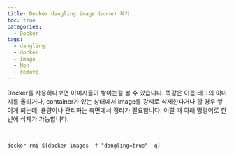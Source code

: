 ```yaml
---
title: Docker dangling image (none) 제거
toc: true
categories:
  - Docker
tags:
  - dangling
  - docker
  - image
  - Non
  - remove
---
```


Docker를 사용하다보면 <none> 이미지들이 쌓이는걸 볼 수 있습니다. 똑같은 이름:태그의 이미지를 올리거나, container가 있는 상태에서 image를 강제로 삭제한다거나 할 경우 쌓이게 되는데, 용량이나 관리하는 측면에서 정리가 필요합니다. 이럴 때 아래 명령어로 한번에 삭제가 가능합니다.


 



```
docker rmi $(docker images -f "dangling=true" -q)
```

 

